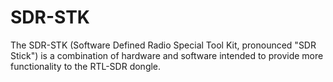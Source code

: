 # SDR-STK
The SDR-STK (Software Defined Radio Special Tool Kit, pronounced "SDR Stick") is a combination of hardware and software intended to provide more functionality to the RTL-SDR dongle.
